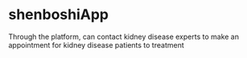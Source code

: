 # shenboshiApp
Through the platform, can contact kidney disease experts to make an appointment for kidney disease patients to treatment
